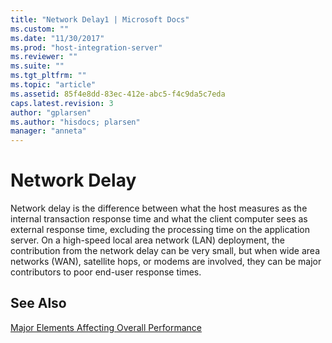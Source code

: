 ```yaml
---
title: "Network Delay1 | Microsoft Docs"
ms.custom: ""
ms.date: "11/30/2017"
ms.prod: "host-integration-server"
ms.reviewer: ""
ms.suite: ""
ms.tgt_pltfrm: ""
ms.topic: "article"
ms.assetid: 85f4e8dd-83ec-412e-abc5-f4c9da5c7eda
caps.latest.revision: 3
author: "gplarsen"
ms.author: "hisdocs; plarsen"
manager: "anneta"
---
```

# Network Delay
Network delay is the difference between what the host measures as the internal transaction response time and what the client computer sees as external response time, excluding the processing time on the application server. On a high-speed local area network (LAN) deployment, the contribution from the network delay can be very small, but when wide area networks (WAN), satellite hops, or modems are involved, they can be major contributors to poor end-user response times.  
  
## See Also  
 [Major Elements Affecting Overall Performance](../core/major-elements-affecting-overall-performance1.md)